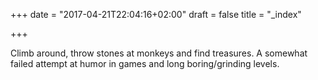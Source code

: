 +++
date = "2017-04-21T22:04:16+02:00"
draft = false
title = "_index"

+++

Climb around, throw stones at monkeys and find treasures. A somewhat failed attempt at humor in games and long boring/grinding levels.
